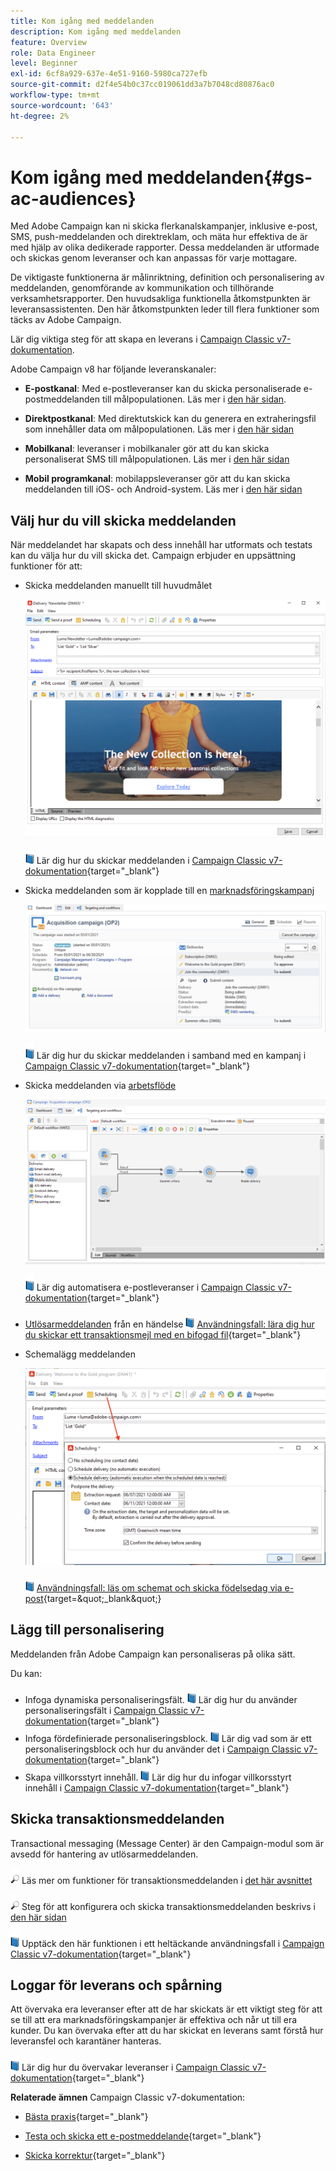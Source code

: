 ```yaml
---
title: Kom igång med meddelanden
description: Kom igång med meddelanden
feature: Overview
role: Data Engineer
level: Beginner
exl-id: 6cf8a929-637e-4e51-9160-5980ca727efb
source-git-commit: d2f4e54b0c37cc019061dd3a7b7048cd80876ac0
workflow-type: tm+mt
source-wordcount: '643'
ht-degree: 2%

---
```


# Kom igång med meddelanden{#gs-ac-audiences}

Med Adobe Campaign kan ni skicka flerkanalskampanjer, inklusive e-post, SMS, push-meddelanden och direktreklam, och mäta hur effektiva de är med hjälp av olika dedikerade rapporter. Dessa meddelanden är utformade och skickas genom leveranser och kan anpassas för varje mottagare.

De viktigaste funktionerna är målinriktning, definition och personalisering av meddelanden, genomförande av kommunikation och tillhörande verksamhetsrapporter. Den huvudsakliga funktionella åtkomstpunkten är leveransassistenten. Den här åtkomstpunkten leder till flera funktioner som täcks av Adobe Campaign.

Lär dig viktiga steg för att skapa en leverans i [Campaign Classic v7-dokumentation](https://experienceleague.adobe.com/docs/campaign-classic/using/sending-messages/key-steps-when-creating-a-delivery/steps-about-delivery-creation-steps.html).

Adobe Campaign v8 har följande leveranskanaler:

* **E-postkanal**: Med e-postleveranser kan du skicka personaliserade e-postmeddelanden till målpopulationen. Läs mer i [den här sidan](../send/email.md).

* **Direktpostkanal**: Med direktutskick kan du generera en extraheringsfil som innehåller data om målpopulationen.  Läs mer i [den här sidan](../send/direct-mail.md)

* **Mobilkanal**: leveranser i mobilkanaler gör att du kan skicka personaliserat SMS till målpopulationen.  Läs mer i [den här sidan](../send/sms.md)

* **Mobil programkanal**: mobilappsleveranser gör att du kan skicka meddelanden till iOS- och Android-system.  Läs mer i [den här sidan](../send/push.md)

<!--
* **LINE channel**: LINE deliveries let you send messages on LINE, an instant messaging application available on all smartphones. Learn more in [this page](../send/line.md)
-->

## Välj hur du vill skicka meddelanden

När meddelandet har skapats och dess innehåll har utformats och testats kan du välja hur du vill skicka det. Campaign erbjuder en uppsättning funktioner för att:

* Skicka meddelanden manuellt till huvudmålet

   ![](assets/send-email.png)

   ![](../assets/do-not-localize/book.png) Lär dig hur du skickar meddelanden i [Campaign Classic v7-dokumentation](https://experienceleague.adobe.com/docs/campaign-classic/using/sending-messages/sending-emails/sending-an-email/sending-messages.html){target=&quot;_blank&quot;}

* Skicka meddelanden som är kopplade till en [marknadsföringskampanj](campaigns.md)

   ![](assets/deliveries-in-a-campaign.png)

   ![](../assets/do-not-localize/book.png) Lär dig hur du skickar meddelanden i samband med en kampanj i [Campaign Classic v7-dokumentation](https://experienceleague.adobe.com/docs/campaign-classic/using/orchestrating-campaigns/orchestrate-campaigns/marketing-campaign-deliveries.html){target=&quot;_blank&quot;}

* Skicka meddelanden via [arbetsflöde](../config/workflows.md)

   ![](assets/send-in-a-wf.png)

   ![](../assets/do-not-localize/book.png) Lär dig automatisera e-postleveranser i [Campaign Classic v7-dokumentation](https://experienceleague.adobe.com/docs/campaign-classic/using/automating-with-workflows/action-activities/delivery.html){target=&quot;_blank&quot;}

* [Utlösarmeddelanden](../send/transactional.md) från en händelse
   ![](../assets/do-not-localize/book.png) [Användningsfall: lära dig hur du skickar ett transaktionsmejl med en bifogad fil](https://experienceleague.adobe.com/docs/campaign-classic/using/transactional-messaging/transactional-email-with-attachments.html?lang=en){target=&quot;_blank&quot;}

* Schemalägg meddelanden

   ![](assets/schedule-send.png)

   ![](../assets/do-not-localize/book.png) [Användningsfall: läs om schemat och skicka födelsedag via e-post](https://experienceleague.adobe.com/docs/campaign-classic/using/automating-with-workflows/use-cases/deliveries/sending-a-birthday-email.html?){target=&quot;_blank&quot;}


## Lägg till personalisering

Meddelanden från Adobe Campaign kan personaliseras på olika sätt.

Du kan:

* Infoga dynamiska personaliseringsfält.
   ![](../assets/do-not-localize/book.png) Lär dig hur du använder personaliseringsfält i [Campaign Classic v7-dokumentation](https://experienceleague.adobe.com/docs/campaign-classic/using/sending-messages/personalizing-deliveries/personalization-fields.html){target=&quot;_blank&quot;}
* Infoga fördefinierade personaliseringsblock.
   ![](../assets/do-not-localize/book.png) Lär dig vad som är ett personaliseringsblock och hur du använder det i [Campaign Classic v7-dokumentation](https://experienceleague.adobe.com/docs/campaign-classic/using/sending-messages/personalizing-deliveries/personalization-blocks.html){target=&quot;_blank&quot;}
* Skapa villkorsstyrt innehåll.
   ![](../assets/do-not-localize/book.png) Lär dig hur du infogar villkorsstyrt innehåll i [Campaign Classic v7-dokumentation](https://experienceleague.adobe.com/docs/campaign-classic/using/sending-messages/personalizing-deliveries/conditional-content.html){target=&quot;_blank&quot;}

## Skicka transaktionsmeddelanden

Transactional messaging (Message Center) är den Campaign-modul som är avsedd för hantering av utlösarmeddelanden.

![](../assets/do-not-localize/glass.png) Läs mer om funktioner för transaktionsmeddelanden i [det här avsnittet](../dev/architecture.md#transac-msg-archi)

![](../assets/do-not-localize/glass.png) Steg för att konfigurera och skicka transaktionsmeddelanden beskrivs i [den här sidan](../send/transactional.md)

![](../assets/do-not-localize/book.png) Upptäck den här funktionen i ett heltäckande användningsfall i [Campaign Classic v7-dokumentation](https://experienceleague.adobe.com/docs/campaign-classic/using/transactional-messaging/transactional-email-with-attachments.html){target=&quot;_blank&quot;}

## Loggar för leverans och spårning

Att övervaka era leveranser efter att de har skickats är ett viktigt steg för att se till att era marknadsföringskampanjer är effektiva och når ut till era kunder. Du kan övervaka efter att du har skickat en leverans samt förstå hur leveransfel och karantäner hanteras.

![](../assets/do-not-localize/book.png) Lär dig hur du övervakar leveranser i [Campaign Classic v7-dokumentation](https://experienceleague.adobe.com/docs/campaign-classic/using/sending-messages/monitoring-deliveries/about-delivery-monitoring.html#sending-messages){target=&quot;_blank&quot;}


**Relaterade ämnen** Campaign Classic v7-dokumentation:

* [Bästa praxis](https://experienceleague.adobe.com/docs/campaign-classic/using/sending-messages/key-steps-when-creating-a-delivery/delivery-bestpractices/delivery-best-practices.html){target=&quot;_blank&quot;}

* [Testa och skicka ett e-postmeddelande](https://experienceleague.adobe.com/docs/campaign-classic/using/sending-messages/sending-emails/sending-an-email/sending-messages.html){target=&quot;_blank&quot;}

* [Skicka korrektur](https://experienceleague.adobe.com/docs/campaign-classic/using/sending-messages/key-steps-when-creating-a-delivery/steps-validating-the-delivery.html){target=&quot;_blank&quot;}
